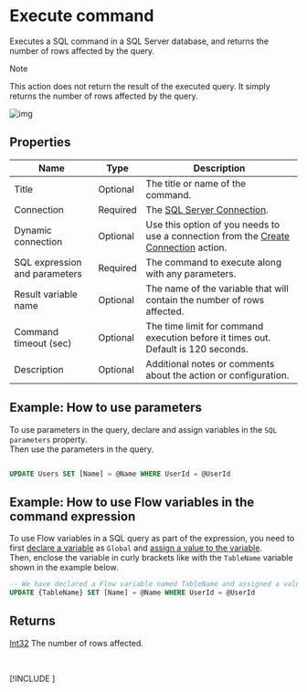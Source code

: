 # Execute command

Executes a SQL command in a SQL Server database, and returns the number of rows affected by the query.

> [!NOTE]
> This action does not return the result of the executed query. It simply returns the number of rows affected by the query.


![img](https://profitbasedocs.blob.core.windows.net/flowimages/execute-command.png)



## Properties

| Name         | Type            | Description                                       |
|--------------|-----------------|---------------------------------------------------|
| Title           |  Optional | The title or name of the command.        |
| Connection      | Required | The [SQL Server Connection](./connection.md).         |
| Dynamic connection | Optional | Use this option of you needs to use a connection from the [Create Connection](./create-connection.md) action. |
| SQL expression and parameters   | Required      | The command to execute along with any parameters. |
| Result variable name | Optional  | The name of the variable that will contain the number of rows affected.  |
| Command timeout (sec) | Optional | The time limit for command execution before it times out. Default is 120 seconds.  |
| Description   | Optional | Additional notes or comments about the action or configuration. |

## Example: How to use parameters

To use parameters in the query, declare and assign variables in the `SQL parameters` property.  
Then use the parameters in the query.

```sql

UPDATE Users SET [Name] = @Name WHERE UserId = @UserId

```

## Example: How to use Flow variables in the command expression

To use Flow variables in a SQL query as part of the expression, you need to first [declare a variable](../built-in/declare-variable.md) as `Global` and [assign a value to the variable](../built-in/set-variable.md).  
Then, enclose the variable in curly brackets like with the `TableName` variable shown in the example below.

```sql
-- We have declared a Flow variable named TableName and assigned a value to it in a previous action.
UPDATE {TableName} SET [Name] = @Name WHERE UserId = @UserId
```

## Returns

[Int32](https://learn.microsoft.com/en-us/dotnet/api/system.int32) The number of rows affected.

<br/>

[!INCLUDE [](__videos.md)]
